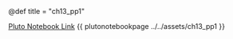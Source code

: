 @def title = "ch13_pp1"

[Pluto Notebook Link](https://github.com/stefanbringuier/QuantumComputingProblemsSolutions/tree/main/notebooks/ch13/ch13_pp1.jl)
{{ plutonotebookpage ../../assets/ch13_pp1 }}